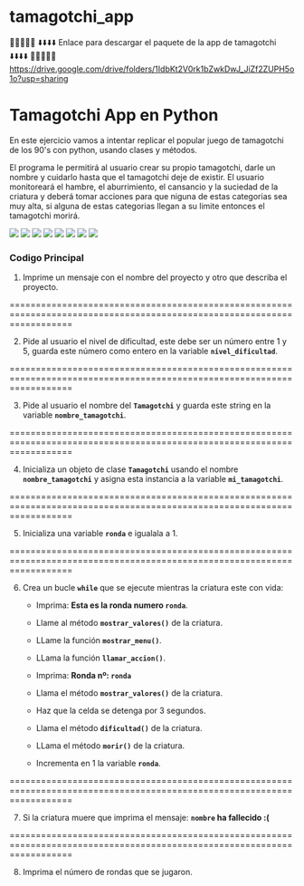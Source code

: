 # tamagotchi_app
🩵🩵🩵🩵🩵 ⬇️⬇️⬇️⬇️  Enlace para descargar el paquete de la app de tamagotchi  ⬇️⬇️⬇️⬇️ 🩵🩵🩵🩵🩵
https://drive.google.com/drive/folders/1IdbKt2V0rk1bZwkDwJ_JiZf2ZUPH5o1o?usp=sharing
# Tamagotchi App en Python

En este ejercicio vamos a intentar replicar el popular juego de tamagotchi de los 90's con python, usando clases y métodos.

El programa le permitirá al usuario crear su propio tamagotchi, darle un nombre y cuidarlo hasta que el tamagotchi deje de existir. El usuario monitoreará el hambre, el aburrimiento, el cansancio y la suciedad de la criatura y deberá tomar acciones para que niguna de estas categorias sea muy alta, si alguna de estas categorias llegan a su limite entonces el tamagotchi morirá.

![](./imagenes_readme/01.png)
![](./imagenes_readme/02.png)
![](./imagenes_readme/03.png)
![](./imagenes_readme/04.png)
![](./imagenes_readme/05.png)
![](./imagenes_readme/06.png)
![](./imagenes_readme/07.png)
![](./imagenes_readme/08.png)

### Codigo Principal

1. Imprime un mensaje con el nombre del proyecto y otro que describa el proyecto.

========================================================================================================================

2. Pide al usuario el nivel de dificultad, este debe ser un número entre 1 y 5, guarda este número como entero en la variable **`nivel_dificultad`**.

========================================================================================================================

3. Pide al usuario el nombre del **`Tamagotchi`** y guarda este string en la variable **`nombre_tamagotchi`**.

========================================================================================================================

4. Inicializa un objeto de clase **`Tamagotchi`** usando el nombre **`nombre_tamagotchi`** y asigna esta instancia a la variable **`mi_tamagotchi`**.

========================================================================================================================

5. Inicializa una variable **`ronda`** e igualala a 1.

========================================================================================================================

6. Crea un bucle **`while`** que se ejecute mientras la criatura este con vida:
    - Imprima: **Esta es la ronda numero `ronda`**.
    - Llame al método **`mostrar_valores()`** de la criatura.
    - LLame la función **`mostrar_menu()`**.
    - LLama la función **`llamar_accion()`**.
    
    - Imprima: **Ronda nº: `ronda`**
    - Llama el método **`mostrar_valores()`** de la criatura.
    - Haz que la celda se detenga por 3 segundos.
    
    - Llama el método **`dificultad()`** de la criatura.
    - LLama el método **`morir()`** de la criatura.
    - Incrementa en 1 la variable **`ronda`**.
    
========================================================================================================================

7. Si la criatura muere que imprima el mensaje: **`nombre` ha fallecido :(**

========================================================================================================================

8. Imprima el número de rondas que se jugaron.
